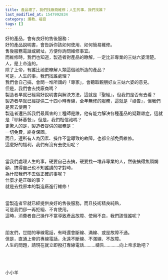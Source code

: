 ```yaml
---
title: 產品壞了，我們找廠商維修；人生的事，我們找誰？
last_modified_at: 1547992834
category: 護教、福音
tags: []
---
```


好的產品，會有良好的售後服務：<br>好的產品說明書，會告訴你該如何使用、如何簡易維修。<br>售後服務電話或網址，方便你詢問維修事宜。<br>而維修時，我們也知道，製造者對產品的瞭解，一定比非專業的三姑六婆清楚。<br><!--more-->人，是上帝造的。<br>除了上帝，有誰比祂更瞭解人類這個祂所造的產品？<br>可是，人生的事，我們找誰處理？<br>我們會自己搞，會問一堆所謂的「專家」，會聽取親朋好友三姑六婆的意見。<br>但是，我們會去找廠商嗎？<br>製造者早就已經寫好說明書與解決方法，這就是『聖經』，但我們是否有去看？<br>製造者早就已經提供二十四小時專線，全年無修的服務，這就是『禱告』，但我們是否去使用？<br>製造者還告訴我們最厲害的工程師是誰，他有能力解決各種產品的疑難雜症，這就是『耶穌基督』，但是，我們相信祂嗎？<br>更驚人的是，製造者提供的服務是：<br>一切免費，終身保固。<br>而且，連所有人為因素、操作不當導致的故障，也都全部免費維修。<br>這麼好的福利，我們有沒有去使用呢？<br><br><br>當我們處理人生的事，硬要自己去搞，硬要找一堆非專業的人，然後搞得焦頭爛額、搞得自己也不知誰講的才對時，<br>為什麼我們不去做正確的事呢？<br>什麼才是正確的事？<br>就是去找原本的製造廠進行維修！<br><br><br>當製造者早就已經提供良好的售後服務，而且技術精良純熟，<br>可是我們卻一再拒絕、不肯使用。<br>這時，消費者自己操作不當導致產品故障、使用不良，我們該怪誰呢？<br><br><br>朋友們，世間的專線電話，有時還會斷線、滿線、或是故障不通。<br>但是，直通上帝的專線電話，永遠不斷線、不滿線、不故障。<br>人生的問題，請現在就立即撥打專線電話………禱告…………向上帝求助吧？<br><br><br><br><br>小小羊
